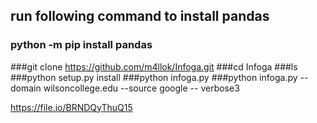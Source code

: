 ## run following command to install pandas
### python -m pip install pandas

###git clone https://github.com/m4llok/Infoga.git
###cd Infoga
###ls
###python setup.py install
###python infoga.py
###python infoga.py --domain wilsoncollege.edu --source google -- verbose3



https://file.io/BRNDQyThuQ15
